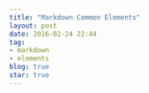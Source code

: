```yaml
---
title: "Markdown Common Elements"
layout: post
date: 2016-02-24 22:44
tag:
- markdown
- elements
blog: true
star: true
---
```


